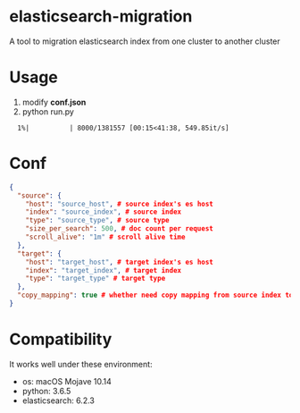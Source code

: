 # elasticsearch-migration
A tool to migration elasticsearch index from one cluster to another cluster

# Usage

1. modify **conf.json**
2. python run.py

```shell
  1%|          | 8000/1381557 [00:15<41:38, 549.85it/s]
```

# Conf

```json
{
  "source": {
    "host": "source_host", # source index's es host
    "index": "source_index", # source index
    "type": "source_type", # source type
    "size_per_search": 500, # doc count per request
    "scroll_alive": "1m" # scroll alive time
  },
  "target": {
    "host": "target_host", # target index's es host
    "index": "target_index", # target index
    "type": "target_type" # target type
  },
  "copy_mapping": true # whether need copy mapping from source index to target index, you can set this value false to set target index mapping manually
}
```

# Compatibility

It works well under these environment:

* os: macOS Mojave 10.14
* python: 3.6.5
* elasticsearch: 6.2.3

